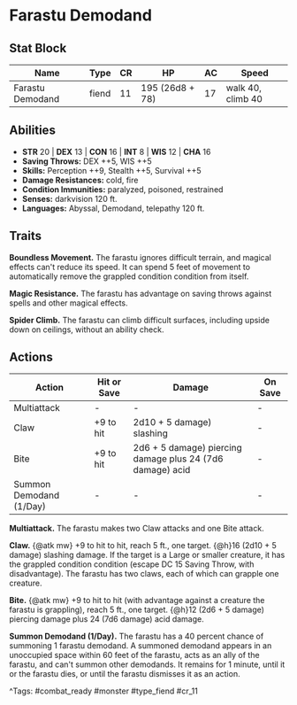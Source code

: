 # Farastu Demodand

## Stat Block

| Name | Type | CR | HP | AC | Speed |
|------|------|----|----|----|-------|
| Farastu Demodand | fiend | 11 | 195 (26d8 + 78) | 17 | walk 40, climb 40 |

## Abilities

- **STR** 20 | **DEX** 13 | **CON** 16 | **INT** 8 | **WIS** 12 | **CHA** 16
- **Saving Throws:** DEX ++5, WIS ++5  
- **Skills:** Perception ++9, Stealth ++5, Survival ++5  
- **Damage Resistances:** cold, fire  
- **Condition Immunities:** paralyzed, poisoned, restrained  
- **Senses:** darkvision 120 ft.  
- **Languages:** Abyssal, Demodand, telepathy 120 ft.

## Traits

**Boundless Movement.** The farastu ignores difficult terrain, and magical effects can't reduce its speed. It can spend 5 feet of movement to automatically remove the grappled condition condition from itself.

**Magic Resistance.** The farastu has advantage on saving throws against spells and other magical effects.

**Spider Climb.** The farastu can climb difficult surfaces, including upside down on ceilings, without an ability check.


## Actions

| Action | Hit or Save | Damage | On Save |
|--------|--------------|--------|----------|
| Multiattack | - | - | - |
| Claw | +9 to hit | 2d10 + 5 damage) slashing | - |
| Bite | +9 to hit | 2d6 + 5 damage) piercing damage plus 24 (7d6 damage) acid | - |
| Summon Demodand (1/Day) | - | - | - |

**Multiattack.** The farastu makes two Claw attacks and one Bite attack.

**Claw.** {@atk mw} +9 to hit to hit, reach 5 ft., one target. {@h}16 (2d10 + 5 damage) slashing damage. If the target is a Large or smaller creature, it has the grappled condition condition (escape DC 15 Saving Throw, with disadvantage). The farastu has two claws, each of which can grapple one creature.

**Bite.** {@atk mw} +9 to hit to hit (with advantage against a creature the farastu is grappling), reach 5 ft., one target. {@h}12 (2d6 + 5 damage) piercing damage plus 24 (7d6 damage) acid damage.

**Summon Demodand (1/Day).** The farastu has a 40 percent chance of summoning 1 farastu demodand. A summoned demodand appears in an unoccupied space within 60 feet of the farastu, acts as an ally of the farastu, and can't summon other demodands. It remains for 1 minute, until it or the farastu dies, or until the farastu dismisses it as an action.


^Tags: #combat_ready #monster #type_fiend #cr_11